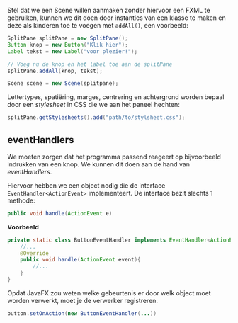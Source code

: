 Stel dat we een Scene willen aanmaken zonder hiervoor een FXML te gebruiken, kunnen we dit doen door instanties van een klasse te maken en deze als kinderen toe te voegen met `addAll()`, een voorbeeld:

```java
SplitPane splitPane = new SplitPane();
Button knop = new Button("Klik hier");
Label tekst = new Label("voor plezier!");

// Voeg nu de knop en het label toe aan de splitPane
splitPane.addAll(knop, tekst);

Scene scene = new Scene(splitpane);
```

Lettertypes, spatiëring, marges, centrering en achtergrond worden bepaal door een _stylesheet_ in CSS die we aan het paneel hechten:
```java
splitPane.getStylesheets().add("path/to/stylsheet.css");
```

## eventHandlers
We moeten zorgen dat het programma passend reageert op bijvoorbeeld indrukken van een knop. We kunnen dit doen aan de hand van _eventHandlers_.

Hiervoor hebben we een object nodig die de interface `EventHandler<ActionEvent>` implementeert.
De interface bezit slechts 1 methode: 
```java
public void handle(ActionEvent e)
```

__Voorbeeld__
```java
private static class ButtonEventHandler implements EventHandler<ActionEvent>{
	//...
	@Override
	public void handle(ActionEvent event){
		//...
	}
}
```

Opdat JavaFX zou weten welke gebeurtenis er door welk object moet worden verwerkt, moet je de verwerker registreren.
```java
button.setOnAction(new ButtonEventHandler(...))
```


